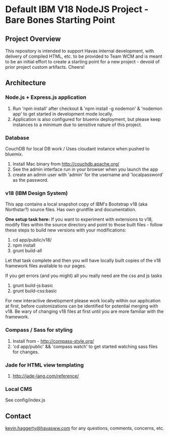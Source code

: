 # Default IBM V18 NodeJS Project - Bare Bones Starting Point

## Project Overview

This repository is intended to support Havas internal development, with delivery of compiled HTML, etc. to be provided to Team WCM
and is meant to be an initial effort to create a starting point for a new project - devoid of prior project custom artifacts.
Cheers!

## Architecture

### Node.js + Express.js application

1. Run 'npm install' after checkout & 'npm install -g nodemon' & 'nodemon app' to get started in development mode locally.
2. Application is also configured for bluemix deployment, but please keep instances to a minimum due to sensitive nature of this project.

### Database

CouchDB for local DB work / Uses cloudant instance when pushed to bluemix.

1. Install Mac binary from http://couchdb.apache.org/
2. See the admin interface run in your browser when you launch the app
3. create an admin user with 'admin' for the username and 'localpassword' as the password.

### v18 (IBM Design System)

This app contains a local snapshot copy of IBM's Bootstrap v18 (aka Northstar?) source files. Has own gruntfile and documentation.

**One setup task here:** If you want to experiment with extensions to v18, modify files within the source directory and point to those built files - follow these steps to build new versions with your modifications:

1. cd app/public/v18/
2. npm install
3. grunt build-all

Let that task complete and then you will have locally built copies of the v18 framework files available to our pages.

If you get errors (and you might) all you really need are the css and js tasks

1. grunt build-js:basic
2. grunt build-css:basic

For new interactive development please work locally within our application at first, before customizations can be identified for potential merging with v18. Be wary of changing v18 files at first until you are more familiar with the framework.

### Compass / Sass for styling

1. Install from - http://compass-style.org/
2. 'cd app/public' && 'compass watch' to get started watching sass files for changes.

### Jade for HTML view templating

1. http://jade-lang.com/reference/

### Local CMS

See config/index.js

## Contact

kevin.haggerty@havasww.com for any questions, comments, concerns, etc.
